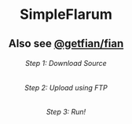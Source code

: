<div align="center">

# SimpleFlarum

## Also see [@getfian/fian](https://github.com/getfian/fian)

###### Step 1: Download Source

###### Step 2: Upload using FTP

###### Step 3: Run!


</div>
